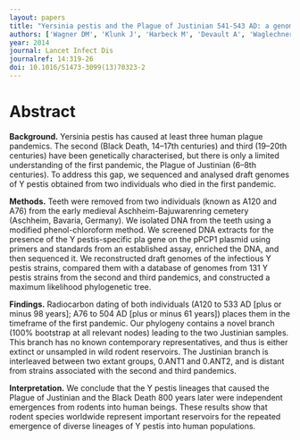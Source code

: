 ```yaml
---
layout: papers
title: "Yersinia pestis and the Plague of Justinian 541-543 AD: a genomic analysis"
authors: ['Wagner DM', 'Klunk J', 'Harbeck M', 'Devault A', 'Waglechner N', 'Sahl JW', 'Enk J', 'Birdsell DN', 'Kuch M', 'Lumibao C', 'Poinar D', 'Pearson T', 'Fourment M', 'Golding B', 'Riehm JM', 'Earn DJ', 'Dewitte S', 'Rouillard JM', 'Grupe G', 'Wiechmann I', 'Bliska JB', 'Keim PS', 'Scholz HC', 'Holmes EC', 'Poinar H']
year: 2014
journal: Lancet Infect Dis
journalref: 14:319-26
doi: 10.1016/S1473-3099(13)70323-2
---
```


# Abstract

**Background.** Yersinia pestis has caused at least three human plague pandemics. The second (Black Death, 14–17th centuries) and third (19–20th centuries) have been genetically characterised, but there is only a limited understanding of the first pandemic, the Plague of Justinian (6–8th centuries). To address this gap, we sequenced and analysed draft genomes of Y pestis obtained from two individuals who died in the first pandemic.

**Methods.** Teeth were removed from two individuals (known as A120 and A76) from the early medieval Aschheim-Bajuwarenring cemetery (Aschheim, Bavaria, Germany). We isolated DNA from the teeth using a modified phenol-chloroform method. We screened DNA extracts for the presence of the Y pestis-specific pla gene on the pPCP1 plasmid using primers and standards from an established assay, enriched the DNA, and then sequenced it. We reconstructed draft genomes of the infectious Y pestis strains, compared them with a database of genomes from 131 Y pestis strains from the second and third pandemics, and constructed a maximum likelihood phylogenetic tree.

**Findings.** Radiocarbon dating of both individuals (A120 to 533 AD [plus or minus 98 years]; A76 to 504 AD [plus or minus 61 years]) places them in the timeframe of the first pandemic. Our phylogeny contains a novel branch (100% bootstrap at all relevant nodes) leading to the two Justinian samples. This branch has no known contemporary representatives, and thus is either extinct or unsampled in wild rodent reservoirs. The Justinian branch is interleaved between two extant groups, 0.ANT1 and 0.ANT2, and is distant from strains associated with the second and third pandemics.

**Interpretation.** We conclude that the Y pestis lineages that caused the Plague of Justinian and the Black Death 800 years later were independent emergences from rodents into human beings. These results show that rodent species worldwide represent important reservoirs for the repeated emergence of diverse lineages of Y pestis into human populations.